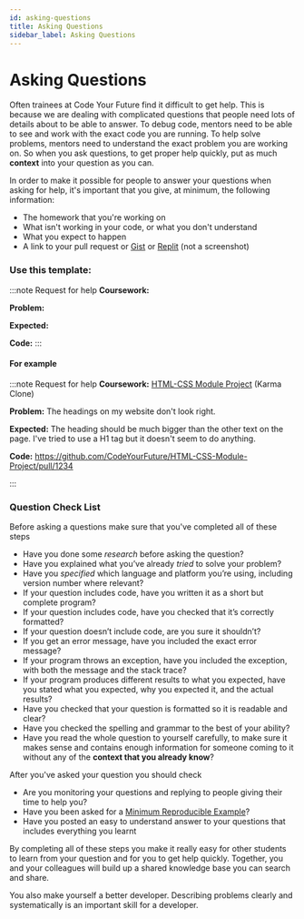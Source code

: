 ```yaml
---
id: asking-questions
title: Asking Questions
sidebar_label: Asking Questions
---
```


# Asking Questions

Often trainees at Code Your Future find it difficult to get help. This is because we are dealing with complicated questions that people need lots of details about to be able to answer. To debug code, mentors need to be able to see and work with the exact code you are running. To help solve problems, mentors need to understand the exact problem you are working on. So when you ask questions, to get proper help quickly, put as much **context** into your question as you can.

In order to make it possible for people to answer your questions when asking for help, it's important that you give, at minimum, the following information:

- The homework that you're working on
- What isn't working in your code, or what you don't understand
- What you expect to happen
- A link to your pull request or [Gist](https://gist.github.com/) or [Replit](https://replit.com/) (not a screenshot)

### Use this template:

:::note Request for help
**Coursework:**

**Problem:**

**Expected:**

**Code:**
:::

#### For example

:::note Request for help
**Coursework:** [HTML-CSS Module Project](https://syllabus.codeyourfuture.io/html-css/week-3/homework#1--create-a-karma-clone-webpage-4-hours) (Karma Clone)

**Problem:** The headings on my website don't look right.

**Expected:** The heading should be much bigger than the other text on the page. I've tried to use a H1 tag but it doesn't seem to do anything.

**Code:** https://github.com/CodeYourFuture/HTML-CSS-Module-Project/pull/1234

:::

### Question Check List

Before asking a questions make sure that you've completed all of these steps

- Have you done some _research_ before asking the question?
- Have you explained what you’ve already _tried_ to solve your problem?
- Have you _specified_ which language and platform you’re using, including version number where relevant?
- If your question includes code, have you written it as a short but complete program?
- If your question includes code, have you checked that it’s correctly formatted?
- If your question doesn’t include code, are you sure it shouldn’t?
- If you get an error message, have you included the exact error message?
- If your program throws an exception, have you included the exception, with both the message and the stack trace?
- If your program produces different results to what you expected, have you stated what you expected, why you expected it, and the actual results?
- Have you checked that your question is formatted so it is readable and clear?
- Have you checked the spelling and grammar to the best of your ability?
- Have you read the whole question to yourself carefully, to make sure it makes sense and contains enough information for someone coming to it without any of the **context that you already know**?

After you've asked your question you should check

- Are you monitoring your questions and replying to people giving their time to help you?
- Have you been asked for a [Minimum Reproducible Example](https://docs.codeyourfuture.io/trainees/guides/common-responses/create-a-minimal-reproducible-example)?
- Have you posted an easy to understand answer to your questions that includes everything you learnt

By completing all of these steps you make it really easy for other students to learn from your question and for you to get help quickly. Together, you and your colleagues will build up a shared knowledge base you can search and share.

You also make yourself a better developer. Describing problems clearly and systematically is an important skill for a developer.
